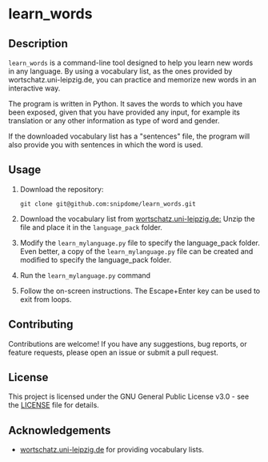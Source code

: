 # learn_words

## Description
`learn_words` is a command-line tool designed to help you learn new words in any language. By using a vocabulary list, as the ones provided by wortschatz.uni-leipzig.de, you can practice and memorize new words in an interactive way.

The program is written in Python. It saves the words to which you have been exposed, given that you have provided any input, for example its translation or any other information as type of word and gender.

If the downloaded vocabulary list has a "sentences" file, the program will also provide you with sentences in which the word is used.

## Usage
1. Download the repository:
    ```shell
    git clone git@github.com:snipdome/learn_words.git
    ```

2. Download the vocabulary list from [ wortschatz.uni-leipzig.de:](https://wortschatz.uni-leipzig.de/en/download)
    Unzip the file and place it in the `language_pack` folder.

3. Modify the `learn_mylanguage.py` file to specify the language_pack folder. Even better, a copy of the `learn_mylanguage.py` file can be created and modified to specify the language_pack folder.

2. Run the `learn_mylanguage.py` command

3. Follow the on-screen instructions. The Escape+Enter key can be used to exit from loops.

## Contributing
Contributions are welcome! If you have any suggestions, bug reports, or feature requests, please open an issue or submit a pull request.

## License
This project is licensed under the GNU General Public License v3.0 - see the [LICENSE](LICENSE) file for details.

## Acknowledgements
- [wortschatz.uni-leipzig.de](https://wortschatz.uni-leipzig.de/en/download) for providing vocabulary lists.

